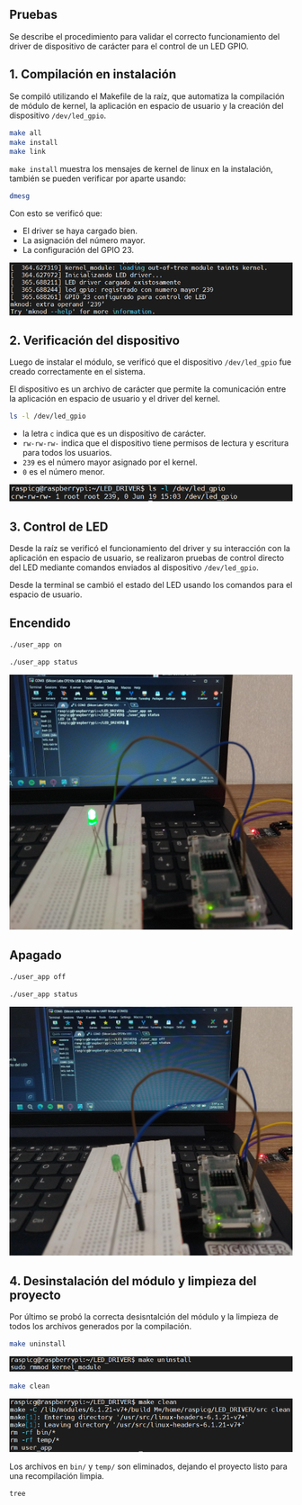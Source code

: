 ## Pruebas
Se describe el procedimiento para validar el correcto funcionamiento del driver de dispositivo de carácter para el control de un LED GPIO.

## 1. Compilación en instalación
Se compiló utilizando el Makefile de la raíz, que automatiza la compilación de módulo de kernel, la aplicación en espacio de usuario y la creación del dispositivo `/dev/led_gpio`.
```bash
make all
make install
make link
```
`make install` muestra los mensajes de kernel de linux en la instalación, también se pueden verificar por aparte usando:
```bash
dmesg
```
Con esto se verificó que:
- El driver se haya cargado bien.
- La asignación del número mayor.
- La configuración del GPIO 23.

![](https://github.com/crismaque/LED_DRIVER/blob/129a0259208a56d30aa65d4048f98e4f96250233/test/imagen_2025-06-19_090725506.png)

## 2. Verificación del dispositivo
Luego de instalar el módulo, se verificó que el dispositivo `/dev/led_gpio` fue creado correctamente en el sistema.

El dispositivo es un archivo de carácter que permite la comunicación entre la aplicación en espacio de usuario y el driver del kernel.

```bash
ls -l /dev/led_gpio
```
- la letra `c` indica que es un dispositivo de carácter.
- `rw-rw-rw-` indica que el dispositivo tiene permisos de lectura y escritura para todos los usuarios.
- `239` es el número mayor asignado por el kernel.
- `0` es el número menor.

![](https://github.com/crismaque/LED_DRIVER/blob/0482c695a6fc203cf69225742f43459950802751/test/imagen_2025-06-19_094152203.png)

## 3. Control de LED
Desde la raíz se verificó el funcionamiento del driver y su interacción con la aplicación en espacio de usuario, se realizaron pruebas de control directo del LED mediante comandos enviados al dispositivo `/dev/led_gpio`. 

Desde la terminal se cambió el estado del LED usando los comandos para el espacio de usuario.

## Encendido
```bash
./user_app on
```

```bash
./user_app status
```
![](https://github.com/crismaque/LED_DRIVER/blob/d7b4c7b3b6ef324cf3e48283cc76c130488c840c/test/WhatsApp%20Image%202025-06-19%20at%202.39.34%20PM.jpeg)

## Apagado
```bash
./user_app off
```

```bash
./user_app status
```
![](https://github.com/crismaque/LED_DRIVER/blob/d7b4c7b3b6ef324cf3e48283cc76c130488c840c/test/WhatsApp%20Image%202025-06-19%20at%202.39.35%20PM.jpeg)

## 4. Desinstalación del módulo y limpieza del proyecto
Por último se probó la correcta desisntalción del módulo y la limpieza de todos los archivos generados por la compilación.
```bash
make uninstall
```
![](https://github.com/crismaque/LED_DRIVER/blob/f73e29a7fcb3b94b89d3d483cce82648307c5113/test/imagen_2025-06-19_145524743.png)
```bash
make clean
```
![](https://github.com/crismaque/LED_DRIVER/blob/f73e29a7fcb3b94b89d3d483cce82648307c5113/test/imagen_2025-06-19_145555260.png)

Los archivos en `bin/` y `temp/` son eliminados, dejando el proyecto listo para una recompilación limpia.
```bash
tree
```

